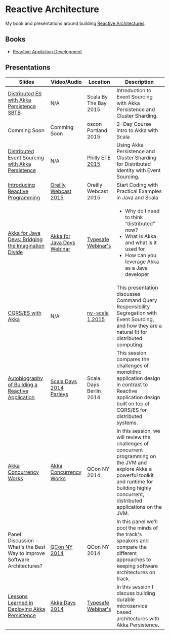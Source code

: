 # Reactive Architecture

My book and presentations around building [Reactive Architectures](http://www.reactivemanifesto.org).

## Books

* [Reactive Appliction Development](http://manning.com/devore/?a_aid=ironfish&a_bid=39e254aa)

## Presentations

| Slides       | Video/Audio | Location | Description |
| ------------ | ------------| -------- | ----------- |
| [Distributed ES with Akka Persistence SBTB](/pdf/distributed_es_with_akka_persistence_sbtb.pdf) | N/A | Scala By The Bay 2015 | Introduction to Event Sourcing with Akka Persistence and Cluster Sharding. |
| Comming Soon | Comming Soon| oscon Portland 2015 | 2-Day Course intro to Akka with Scala |
| [Distributed Event Sourcing with Akka Persistence](/pdf/distributed_es_with_akka_persistence.pdf) | N/A | [Philly ETE 2015](http://phillyemergingtech.com/sessions/distributed-eventsourcing-with-akka/) | Using Akka Persistence and Cluster Sharding for Distributed Identity with Event Sourcing. |
| [Introducing Reactive Programming](/pdf/introducing_reactive_programming.pdf) | [Oreilly Webcast 2015](http://www.oreilly.com/pub/e/3404) | Oreilly Webcast 2015 | Start Coding with Practical Examples in Java and Scala |
| [Akka for Java Devs: Bridging the Imagination Divide](/pdf/akka_for_java_devs.pdf) | [Akka for Java Devs Webinar](http://www.typesafe.com/resources/video/akka-for-java-devs-bridging-the-imagination-divide) | [Typesafe Webinar's](https://www.typesafe.com/resources/videos) | <ul><li>Why do I need to think “distributed” now?</li><li>What is Akka and what is it used for</li><li>How can you leverage Akka as a Java developer</li></ul> |
| [CQRS/ES with Akka](/pdf/cqrs_es.pdf) | N/A | [ny-scala 1.2015](http://www.meetup.com/ny-scala/events/219615402/) | This presentation discusses Command Query Responsibility Segregation with Event Sourcing, and how they are a natural fit for distributed computing. |
| [Autobiography of Building a Reactive Application](/pdf/autobiography_building_ra.pdf) | [Scala Days 2014 Parleys](http://parleys.com/play/53a7d2cce4b0543940d9e55c/chapter0/about) | Scala Days Berlin 2014 | This session compares the challenges of monolithic application design in contrast to Reactive application design built on top of CQRS/ES for distributed systems. |
| [Akka Concurrency Works](pdf/akka_concurrency_works.pdf)| [Akka Concurrency Works](http://www.infoq.com/presentations/akka-concurrency-jvm?utm_source=infoq&utm_medium=QCon_EarlyAccessVideos&utm_campaign=QConNewYork2014) | QCon NY 2014 | In this session, we will review the challenges of concurrent programming on the JVM and explore Akka a powerful toolkit and runtime for building highly concurrent, distributed applications on the JVM. |
| Panel Discussion - What's the Best Way to Improve Software Architectures? | [QCon NY 2014](http://www.infoq.com/presentations/panel-improve-software-architecture?utm_source=infoq&utm_medium=QCon_EarlyAccessVideos&utm_campaign=QConNewYork2014) | QCon NY 2014 | In this panel we'll pool the minds of the track's speakers and compare the different approaches to keeping software architectures on track. |
| [Lessons Learned in Deploying Akka Persistence](/pdf/lessons-learned-akka-persistence.pdf) | [Akka Days 2014](https://typesafe.com/resources/video/akka-days-webinar-day-1) | [Typesafe Webinar's](https://www.typesafe.com/resources/videos) | In this session I discuss building durable microservice based architectures with Akka Persistence. |
